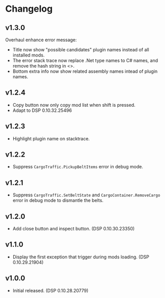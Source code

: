 # Changelog

## v1.3.0
Overhaul enhance error message:  
- Title now show "possible candidates" plugin names instead of all installed mods.  
- The error stack trace now replace .Net type names to C# names, and remove the hash string in <>.  
- Bottom extra info now show related assembly names intead of plugin names.  

## v1.2.4
-  Copy button now only copy mod list when shift is pressed.  
- Adapt to DSP 0.10.32.25496  

## v1.2.3
- Highlight plugin name on stacktrace.  

## v1.2.2
- Suppress `CargoTraffic.PickupBeltItems` error in debug mode.  

## v1.2.1
- Suppress `CargoTraffic.SetBeltState` and `CargoContainer.RemoveCargo` error in debug mode to dismantle the belts.  

## v1.2.0
- Add close button and inspect button. (DSP 0.10.30.23350)  

## v1.1.0
- Display the first exception that trigger during mods loading. (DSP 0.10.29.21904)  

## v1.0.0
- Initial released. (DSP 0.10.28.20779)  

